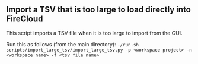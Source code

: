 ## Import a TSV that is too large to load directly into FireCloud
This script imports a TSV file when it is too large to import from the GUI.

Run this as follows (from the main directory):
```./run.sh scripts/import_large_tsv/import_large_tsv.py -p <workspace project> -n <workspace name> -f <tsv file name>```